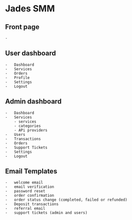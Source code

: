 # Jades SMM

## Front page
    -   

## User dashboard
    -   Dashboard
    -   Services
    -   Orders
    -   Profile
    -   Settings
    -   Logout



## Admin dashboard 
    -   Dashboard
    -   Services
        - services
        - categories
        - APi providers
    -   Users
    -   Transactions
    -   Orders
    -   Support Tickets
    -   Settings
    -   Logout


## Email Templates
    -   welcome email
    -   email verification
    -   password reset
    -   order confirmation
    -   order status change (completed, failed or refunded)
    -   Deposit transactions
    -   referral email
    -   support tickets (admin and users)
    